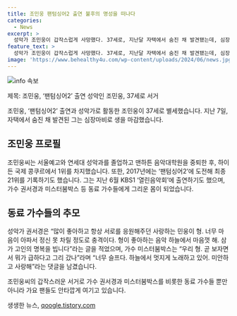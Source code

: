 ```yaml
---
title: 조민웅 팬텀싱어2 출연 불후의 명성을 떠나다
categories:
  - News
excerpt: >
  성악가 조민웅이 갑작스럽게 사망했다. 37세로, 지난달 자택에서 숨진 채 발견됐는데, 심장마비로 사망했다고 한다. 서울예고와 연세대 성악과를 졸업하고 맨하튼 음악대학원을 중퇴한 그는 하이든 국제 콩쿠르에서 1위를 차지한 바 있었다. ‘팬텀싱어2’에 출연해 최종 21위를 기록했는데, 동료 가수들이 그를 추모하며 안타까움을 표했다.
feature_text: >
  성악가 조민웅이 갑작스럽게 사망했다. 37세로, 지난달 자택에서 숨진 채 발견됐는데, 심장마비로 사망했다고 한다. 서울예고와 연세대 성악과를 졸업하고 맨하튼 음악대학원을 중퇴한 그는 하이든 국제 콩쿠르에서 1위를 차지한 바 있었다. ‘팬텀싱어2’에 출연해 최종 21위를 기록했는데, 동료 가수들이 그를 추모하며 안타까움을 표했다.
image: 'https://www.behealthy4u.com/wp-content/uploads/2024/06/news.jpg'
---
```


<p><img src="https://www.behealthy4u.com/wp-content/uploads/2024/06/news.jpg" alt="info 속보" /></p>

<p>제목: 조민웅, ‘팬텀싱어2’ 출연 성악인 조민웅, 37세로 서거</p>

<p>조민웅, ‘팬텀싱어2’ 출연과 성악가로 활동한 조민웅이 37세로 별세했습니다. 지난 7일, 자택에서 숨진 채 발견된 그는 심장마비로 생을 마감했습니다. </p>

<h2 data-ke-size="size26">조민웅 프로필</h2>

<p data-ke-size="size16">조민웅씨는 서울예고와 연세대 성악과를 졸업하고 맨하튼 음악대학원을 중퇴한 후, 하이든 국제 콩쿠르에서 1위를 차지했습니다. 또한, 2017년에는 ‘팬텀싱어2’에 도전해 최종 21위를 기록하기도 했습니다. 그는 지난 6월 KBS1 ‘열린음악회’에 출연하기도 했으며, 가수 권서경과 미스터붐박스 등 동료 가수들에게 그리운 몸이 되었습니다.</p>

<h2 data-ke-size="size26">동료 가수들의 추모</h2>

<p data-ke-size="size16">성악가 권서경은 “많이 좋아하고 항상 서로를 응원해주던 사랑하는 민웅이 형. 너무 마음이 아파서 정신 못 차릴 정도로 충격이다. 형이 좋아하는 음악 하늘에서 마음껏 해. 삼가 고인의 명복을 빕니다”라는 글을 적었으며, 가수 미스터붐박스는 “우리 형. 곧 보자면서 뭐가 급하다고 그리 갔나”라며 “너무 슬프다. 하늘에서 멋지게 노래하고 있어. 미안하고 사랑해”라는 댓글을 남겼습니다.</p>

<p>조민웅씨의 갑작스러운 서거로 가수 권서경과 미스터붐박스를 비롯한 동료 가수들 뿐만 아니라 가요 팬들도 안타깝게 여기고 있습니다. </p>
생생한 뉴스, <a href="https://qoogle.tistory.com" rel="dofollow">qoogle.tistory.com</a>


